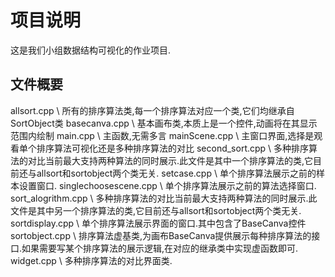 # 项目说明

  这是我们小组数据结构可视化的作业项目.

## 文件概要
allsort.cpp \               所有的排序算法类,每一个排序算法对应一个类,它们均继承自SortObject类
basecanva.cpp \             基本画布类,本质上是一个控件,动画将在其显示范围内绘制
main.cpp \                  主函数,无需多言
mainScene.cpp \             主窗口界面,选择是观看单个排序算法可视化还是多种排序算法的对比
second_sort.cpp \           多种排序算法的对比当前最大支持两种算法的同时展示.此文件是其中一个排序算法的类,它目前还与allsort和sortobject两个类无关.
setcase.cpp \               单个排序算法展示之前的样本设置窗口.
singlechoosescene.cpp \     单个排序算法展示之前的算法选择窗口.
sort_alogrithm.cpp \        多种排序算法的对比当前最大支持两种算法的同时展示.此文件是其中另一个排序算法的类,它目前还与allsort和sortobject两个类无关.
sortdisplay.cpp \           单个排序算法展示界面的窗口.其中包含了BaseCanva控件
sortobject.cpp \            排序算法虚基类,为画布BaseCanva提供展示每种排序算法的接口.如果需要写某个排序算法的展示逻辑,在对应的继承类中实现虚函数即可.
widget.cpp \                多种排序算法的对比界面类.
